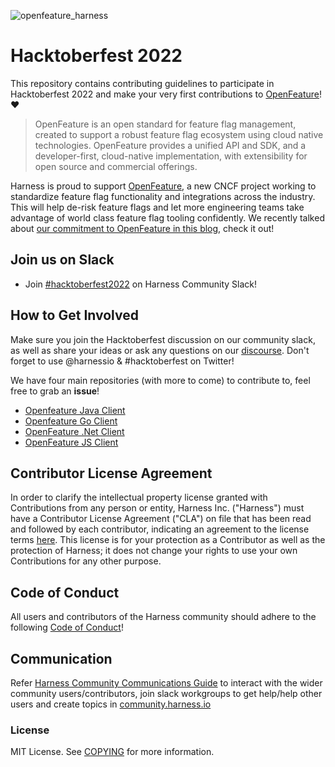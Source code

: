 ![openfeature_harness](https://user-images.githubusercontent.com/21008429/193612108-54a97930-7ac3-4155-bfc7-e2a6316fe07b.png)
# Hacktoberfest 2022

This repository contains contributing guidelines to participate in Hacktoberfest 2022 and make your very first contributions to [OpenFeature](https://docs.openfeature.dev/)! ❤️

> OpenFeature is an open standard for feature flag management, created to support a robust feature flag ecosystem using cloud native technologies. OpenFeature provides a unified API and SDK, and a developer-first, cloud-native implementation, with extensibility for open source and commercial offerings.

Harness is proud to support [OpenFeature](https://openfeature.dev), a new CNCF project working to standardize feature flag functionality and integrations across the industry. This will help de-risk feature flags and let more engineering teams take advantage of world class feature flag tooling confidently. We recently talked about [our commitment to OpenFeature in this blog](https://harness.io/blog/openfeature-feature-flags), check it out!

## Join us on Slack
- Join [#hacktoberfest2022](https://harnesscommunity.slack.com/archives/C0422KEFLN7) on Harness Community Slack!

## How to Get Involved

Make sure you join the Hacktoberfest discussion on our community slack, as well as share your ideas or ask any questions on our [discourse](https://community.harness.io). Don't forget to use @harnessio & #hacktoberfest on Twitter! 

We have four main repositories (with more to come) to contribute to, feel free to grab an **issue**!

- [Openfeature Java Client](https://github.com/harness-apps/openfeature-java-client)
- [Openfeature Go Client](https://github.com/harness-apps/openfeature-go-client)
- [OpenFeature .Net Client](https://github.com/harness-apps/openfeature-dotnet-client)
- [OpenFeature JS Client](https://github.com/harness-apps/openfeature-js-client)

## Contributor License Agreement

In order to clarify the intellectual property license granted with Contributions from any person or entity, Harness Inc. ("Harness") must have a Contributor License Agreement ("CLA") on file that has been read and followed by each contributor, indicating an agreement to the license terms [here](Contributor_License_Agreement.md). This license is for your protection as a Contributor as well as the protection of Harness; it does not change your rights to use your own Contributions for any other purpose.

## Code of Conduct

All users and contributors of the Harness community should adhere to the following [Code of Conduct](https://github.com/harness/community/blob/main/CODE_OF_CONDUCT.md)!

## Communication

Refer [Harness Community Communications Guide](https://github.com/harness-community/overview/blob/main/community_communication_guide.rst) to interact with the wider community users/contributors, join slack workgroups to get help/help other users and create topics in [community.harness.io](https://community.harness.io)

### License

MIT License. See [COPYING](LICENSE) for more information.
